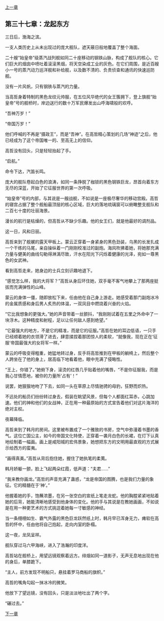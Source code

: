 [上一章](36-西征之前的宁静.md)

## 第三十七章：龙起东方

三日后，渤海之滨。

一支人类历史上从未出现过的庞大舰队，遮天蔽日般地覆盖了整个海面。

二十艘“始皇帝”级蒸汽战列舰如同二十座移动的钢铁山脉，构成了舰队的核心。它们巨大的烟囱中喷吐着滚滚黑烟，将天空染成工业的灰色。在它们周围，是近百艘小一号的蒸汽动力巡洋舰和补给舰，以及数不清的、负责侦查和通讯的快速巡防舰。

没有一片风帆，只有钢铁与蒸汽的力量。

当高哲身着特制的黑色龙纹元帅服，在五位风华绝代的女王簇拥下，登上旗舰“始皇帝”号的舰桥时，岸边送行的数十万军民爆发出山呼海啸般的欢呼。

“吾神万岁！”

“帝国万岁！”

他们呼喊的不再是“摄政王”，而是“吾神”。在高哲精心策划的几场“神迹”之后，他已经成为了这个帝国唯一的、至高无上的信仰。

高哲没有回头，只是轻轻抬起了手。

“启航。”

命令下达，汽笛长鸣。

庞大的舰队卷起白色的浪涛，如同一条挣脱了枷锁的黑色钢铁巨龙，昂首向着东方无尽的深蓝，开始了它征服世界的第一次呼吸。

“始皇帝”号的内部，与其说是一艘战舰，不如说是一座极尽奢华的移动宫殿。高哲的寝宫占据了整个舰船最顶层的核心区域，巨大的落地琉璃窗可以俯瞰整支舰队和二百七十度的壮丽海景。

漫长的航行是枯燥的，但高哲从不缺少乐趣。他的女王们，就是他最好的调剂品。

这一日，风和日丽。

高哲来到了舰艉的露天甲板上。蒙云正穿着一身紧身的黑色劲装，乌黑的长发扎成一个干练的马尾，亲自操纵着一门刚刚校准过的副炮。海风吹拂着她，将她那充满力量与健美的曲线勾勒得淋漓尽致，汗水在阳光下闪烁着健康的光泽，宛如一尊黑色的女武神。

看到高哲走来，她身边的士兵立刻识趣地退下。

“感觉怎么样，我的大将军？”高哲从身后环住她，双手毫不客气地攀上了那两座挺拔而充满弹性的山峰。

蒙云的身体一僵，随即放松下来，任由他在自己身上游走。她感受着那门副炮冰冷的金属质感和身后男人炙热的体温，一双凤目中燃烧着兴奋的火焰。

“它比我想象的更强大。”她的声音带着一丝颤抖，“我刚刚试着在五里之外命中了一块浮木。这种精度和射程，足以让任何敌人感到绝望。”

“它最强大的地方，不是它的精准，而是它的征服。”高哲在她的耳边低语，一只手已经顺着她的衣领滑了进去，肆意揉捏着那团惊人的柔软，“就像我，现在正在‘征服’帝国最强大的女将军一样。”

蒙云的呼吸变得粗重，她猛地转过身，反手将高哲推到在甲板的躺椅上，然后整个人跨坐在了他的身上，居高临下地看着他，眼中充满了侵略性。

“王上，你错了。”她俯下身，滚烫的红唇几乎贴着他的嘴唇，“不是你征服我，而是我心甘情愿地，被你的力量所‘占有’！”

说罢，她狠狠地吻了下去，如同一头在草原上尽情驰骋的母豹，狂野而炽热。

不远处的船员们纷纷转过身去，假装在眺望风景，但每个人都面红耳赤，心跳加速。他们的神和他们的女战神，正在用一种最原始的方式宣告着他们对这片海洋的绝对主权。

夜幕降临。

高哲来到了韩月的房间。这里被布置成了一个雅致的书房，空气中弥漫着书墨的香气。这位亡国公主，如今的帝国文化特使，正穿着一袭月白色的长裙，在灯下认真地绘制着一幅画。画上是咸阳城的宏伟景象，她想把东方的文明用最直观的方式展示给西方的蛮夷。

“画得真美。”高哲从背后抱住她，握住了她执笔的柔荑。

韩月娇躯一颤，脸上飞起两朵红霞，低声道：“夫君……”

“我来教你画龙。”高哲的声音充满了蛊惑，“龙是帝国的图腾，也是我们力量的象征。它的精髓在于‘神’。”

他握着她的手，饱蘸浓墨，在另一张空白的宣纸上笔走龙蛇。他的胸膛紧紧地贴着她的后背，她能清晰地感受到他身体的变化。他的手与其说是在教她画画，不如说是在用一种更艺术的方式挑逗着她每一寸敏感的神经。

当一条栩栩如生、霸气外露的黑色巨龙跃然纸上时，韩月早已浑身无力，瘫软在高哲的怀中，任由他将自己抱起，走向内室的卧榻。

这一夜，龙凤呈祥。

舰队穿过马六甲海峡，进入了浩瀚的印度洋。

高哲站在舰桥上，用望远镜观察着远方。绯烟如同一道影子，无声无息地出现在他的身后，单膝跪下。

“主人，前方发现不明船只，悬挂着罗马商船的旗帜。”

高哲的嘴角勾起一抹冰冷的微笑。

他放下了望远镜，没有回头，只是淡淡地吐出了两个字。

“碾过去。”

[下一章](38-碾压.md)
